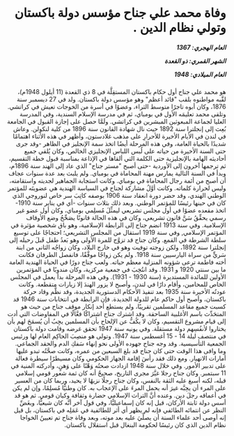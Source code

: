 <h1 dir="rtl">وفاة محمد علي جناح مؤسس دولة باكستان وتولي نظام الدين .</h1>

<h5 dir="rtl">العام الهجري:  1367

الشهر القمري: ذو القعدة

العام الميلادي: 1948</h5>

<p dir="rtl">هو محمد علي جناح أول حكام باكستان المستقِلَّة في 8 ذي القعدة (11 أيلول 1948م)، لقَّبه مواطنوه بلقب "قائد أعظم" وهو مؤسس دولة باكستان. ولد في 27 ديسمبر سنة 1876، وكان أبوه تاجرًا متوسط الثراء، وعضوًا في أسرة من الخوجات تعيش في كراتشي. وتلقى محمد تعليمَه الأول في بومباي، ثم في مدرسة الإسلام السندية، وفي المدرسة العليا لجماعة المبعوثين المبشرين في كراتشي. ولَمَّا حصل على إجازة القبول في الجامعة بُعِث إلى إنجلترا سنة 1892 حيث نال شهادة القانون سنة 1896 من كلية لنكولن. وعاش في لندن في الأيام الأخيرة للأحرارِ على مذهب غلادستون، وأظهر في هذه الأثناء اهتمامًا شديدًا بالحياة العامة، وفي هذه المرحلة أيضًا اتخذ سمة الإنجليز في الظاهر -وقد جرى حتى السنة الأخيرة من حياته على لُبس اللباس الإنجليزي الخالص، وكان يُلقي جميع أحاديثه الهامة بالإنجليزية حتى الكلمة التي ألقاها في الإذاعة بمناسبة قبول خطة التقسيم، ثم ترجمها آخرون إلى الأوردية -حتى أصبح "مستر جناح" الذي عاد إلى الهند سنة 1896م، وبدأ في السنة التالية يمارس مهنة المحاماة في بومباي. ولم يلبث بعد عدة سنوات عجاف أن أصبح من أئمة رجال المحاماة في بومباي. وكانت استجابة الجماهير لجديته واستقامته، وليس لحرارة كلماته. وكانت أوَّلُ مشاركة لجناح في السياسة الهندية هي عضويتَه للمؤتمر الوطني الهندي، وقد حضر دورة انعقاد سنة 1906 بوصفه كاتِبَ سر خاص لنوروجي الذي كان في حينها رئيسًا للمؤتمر الوطني. وبعد ذلك بثلاث سنوات -أي في يناير سنة 1910- اتخذ مقعده عضوًا في أول مجلس تشريعي ليمثِّلَ مُسلِمي بومباي، وكان أول عضو غير رسمي يحقِّقُ سَنَّ قانون تشريعي، وكان في هذه الحالة قانونًا يصَحِّحُ وضع الأوقاف الإسلامية. وفي سنة 1913 انضم جناح إلى الرابطة الإسلامية، وهو باق شخصية مؤثرة في المؤتمر الإسلامي, وفي سنة 1919 استقال من المجلس التشريعي؛ احتجاجًا على توسيع سلطة الشرطة في القمع. وكان جناح قد تزوَّج للمرة الأولى وهو بَعدُ طفل قَبلَ رحيله إلى إنجلترا سنة 1892، ولكن زوجته توفيت وهو في خارج البلاد، وكان زواجُه الثاني من ابنة سَريٍّ من سراة اليارسيين سنة 1918. ولم يكن زواجًا موفَّقًا، فانفصل الطرفان فكانت أخته فاطمة ترعى شؤونه المنزلية معظم حياته. ولعب جناح دورًا في الحياة الهندية العامة ما بين سنتي 1920 و 1931. وقد انتُخِبَ في جمعية مركزية، وكان مندوبًا في المؤتمرين الأولين للمائدة المستديرة (سنة 1930 - 1931). وفي هذه المرحلة بدأ يعمل في المجلس الخاص للمحامين، وأقام دارًا في لندن، وأصبح لا يزور الهندَ إلا زيارات متقطعة. وكانت عودتُه الأخيرة سنة 1935 بعد تنفيذ الأحكام الدستورية الجديدة، وقد نظَّم وقاد حركة باكستان، وأصبح أول حاكم عام للدولة الجديدة. فإن الرابطة في انتخابات سنة 1946 قد كسبت جميع مقاعد المسلمين تقريبًا، ولم يستطع أحد إنكار موقف جناح من حيث هو المتحَدِّث باسم الأغلبية الساحقة. وقد اشترك جناح اشتراكًا فعَّالًا في المفاوضات التي أدت إلى قيام مشروع التقسيم، وكان لا يكُفُّ عن الإلحاح بأن المسلمين يجِبُ أن يُسمَحَ لهم بأن يختاروا لأنفُسِهم دولة مستقلة. وفي يونيه سنة 1947 تحقق غرضه وقامت دولة باكستان في منتصف ليلة 14 - 15 أغسطس سنة 1947. وتولى هو منصِبَ الحاكِم العام لها ورئيس الجمعية التأسيسية. وقد وجه جناح جهوده الأولى نحو إنهاء سَفكِ الدم والحقد الجماعي. وما وافى هذا الوقت حتى كان جناح قد بلغ السبعين من عمره، وكانت صحَّتُه تبدو عليها أمارات الانهيار. ومع ذلك فقد رأسَ إقامة الجهاز الحكومي وكان مسيطرًا سيطرة فعالة على تدبير الأمور. وفي خلال سنة 1948 ازدادت صحتُه وَهْنًا على وَهنٍ، وأدركته المنية في 11 سبتمبر. وكان جناح رجلا غيَّرَ مجرى التاريخ، صحيحٌ أنه كان ثمة شعور قومي إسلامي قبله، لكنه أسبغ عليه الثقة بالنفس، وكان جناح رجلًا نزيهًا لا يحيد، وربما كان من العسير على المرء أن يحِبَّه غيرَ أنه يحمل المرءَ على الإعجاب به. كان وطنيًّا مُسلِمًا، وإن لم يكن في أعماقه رجلَ دين. وعنده أنَّ التراث الإسلامي حضارة وثقافة وكيان قومي. ثم هو قد أسس دولة ثابتة الأركان، قيل إنه كان إسماعيليًّا، وفي قول آخر أنَّه كان شيعيًّا، وبغَضِّ النظر عن انتمائه الطائفي فإنه لم يظهر أي أثر للطائفية في عَمَلِه في باكستان، بل قيل إنه أوصى أحد علماء السنة أن يصلِّيَ عليه بعد موته، وبعد وفاة جناح تم تعيينُ الخواجا نظام الدين الذي كان رئيسًا لحكومة البنغال قبل استقلال باكستان.</p></br>
